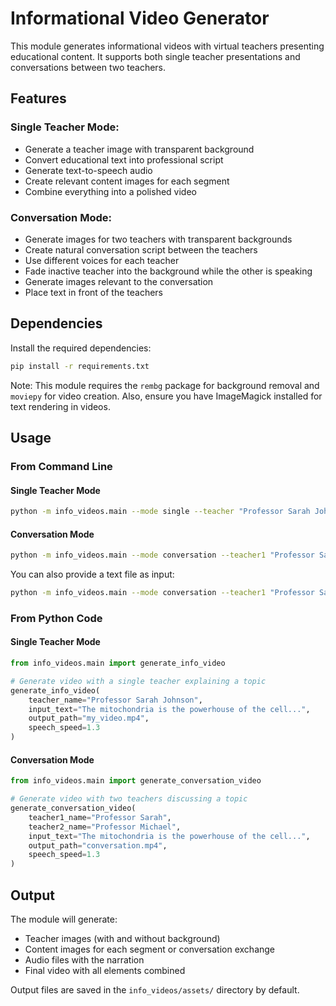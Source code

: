 # Informational Video Generator

This module generates informational videos with virtual teachers presenting educational content. It supports both single teacher presentations and conversations between two teachers.

## Features

### Single Teacher Mode:
- Generate a teacher image with transparent background
- Convert educational text into professional script
- Generate text-to-speech audio
- Create relevant content images for each segment
- Combine everything into a polished video

### Conversation Mode:
- Generate images for two teachers with transparent backgrounds
- Create natural conversation script between the teachers
- Use different voices for each teacher
- Fade inactive teacher into the background while the other is speaking
- Generate images relevant to the conversation
- Place text in front of the teachers

## Dependencies

Install the required dependencies:

```bash
pip install -r requirements.txt
```

Note: This module requires the `rembg` package for background removal and `moviepy` for video creation. Also, ensure you have ImageMagick installed for text rendering in videos.

## Usage

### From Command Line

#### Single Teacher Mode

```bash
python -m info_videos.main --mode single --teacher "Professor Sarah Johnson" --input "The mitochondria is the powerhouse of the cell..." --output "my_video.mp4" --speed 1.3
```

#### Conversation Mode

```bash
python -m info_videos.main --mode conversation --teacher1 "Professor Sarah" --teacher2 "Professor Michael" --input "The mitochondria is the powerhouse of the cell..." --output "conversation.mp4" --speed 1.3
```

You can also provide a text file as input:

```bash
python -m info_videos.main --mode conversation --teacher1 "Professor Sarah" --teacher2 "Professor Michael" --input input_text.txt
```

### From Python Code

#### Single Teacher Mode

```python
from info_videos.main import generate_info_video

# Generate video with a single teacher explaining a topic
generate_info_video(
    teacher_name="Professor Sarah Johnson", 
    input_text="The mitochondria is the powerhouse of the cell...",
    output_path="my_video.mp4",
    speech_speed=1.3
)
```

#### Conversation Mode

```python
from info_videos.main import generate_conversation_video

# Generate video with two teachers discussing a topic
generate_conversation_video(
    teacher1_name="Professor Sarah",
    teacher2_name="Professor Michael",
    input_text="The mitochondria is the powerhouse of the cell...",
    output_path="conversation.mp4",
    speech_speed=1.3
)
```

## Output

The module will generate:
- Teacher images (with and without background)
- Content images for each segment or conversation exchange
- Audio files with the narration
- Final video with all elements combined

Output files are saved in the `info_videos/assets/` directory by default. 